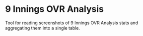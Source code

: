 # 9 Innings OVR Analysis

Tool for reading screenshots of 9 Innings OVR Analysis stats and aggregating them into a single table.